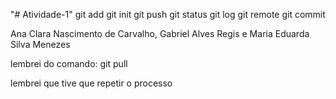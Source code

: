 "# Atividade-1" 
git add
git init
git push
git status
git log
git remote
git commit

Ana Clara Nascimento de Carvalho, Gabriel Alves Regis e Maria Eduarda Silva Menezes

lembrei do comando: git pull 

lembrei que tive que repetir o processo